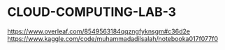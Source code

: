 # CLOUD-COMPUTING-LAB-3
https://www.overleaf.com/8549563184qqzngfyknsgm#c36d2e
https://www.kaggle.com/code/muhammadadilsalah/notebooka017f077f0
